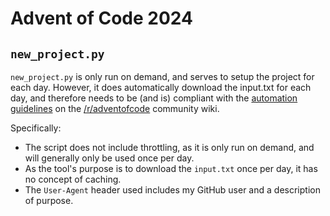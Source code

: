 # Advent of Code 2024
## `new_project.py`
`new_project.py` is only run on demand, and serves to setup the project for each day. However, it does automatically download the input.txt for each day, and therefore needs to be (and is) compliant with the [automation guidelines](https://www.reddit.com/r/adventofcode/wiki/faqs/automation) on the [/r/adventofcode](https://www.reddit.com/r/adventofcode/) community wiki.

Specifically:
- The script does not include throttling, as it is only run on demand, and will generally only be used once per day.
- As the tool's purpose is to download the `input.txt` once per day, it has no concept of caching.
- The `User-Agent` header used includes my GitHub user and a description of purpose.
